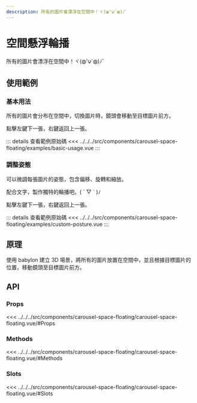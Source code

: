 ```yaml
---
description: 所有的圖片會漂浮在空間中！ヾ(◍'౪`◍)ﾉﾞ
---
```


<script setup>
import BasicUsage from '../../../src/components/carousel-space-floating/examples/basic-usage.vue'
import CustomPosture from '../../../src/components/carousel-space-floating/examples/custom-posture.vue'
</script>

# 空間懸浮輪播

所有的圖片會漂浮在空間中！ヾ(◍'౪`◍)ﾉﾞ

## 使用範例

### 基本用法

所有的圖片會分布在空間中，切換圖片時，鏡頭會移動至目標圖片前方。

點擊左鍵下一張，右鍵返回上一張。

<basic-usage class="h-[60vh]"/>

::: details 查看範例原始碼
<<< ../../../src/components/carousel-space-floating/examples/basic-usage.vue
:::

### 調整姿態

可以微調每張圖片的姿態，包含偏移、旋轉和縮放。

配合文字，製作獨特的輪播吧。( ´ ▽ ` )ﾉ

點擊左鍵下一張，右鍵返回上一張。

<custom-posture />

::: details 查看範例原始碼
<<< ../../../src/components/carousel-space-floating/examples/custom-posture.vue
:::

## 原理

使用 babylon 建立 3D 場景，將所有的圖片放置在空間中，並且根據目標圖片的位置，移動鏡頭至目標圖片前方。

## API

### Props

<<< ../../../src/components/carousel-space-floating/carousel-space-floating.vue/#Props

### Methods

<<< ../../../src/components/carousel-space-floating/carousel-space-floating.vue/#Methods

### Slots

<<< ../../../src/components/carousel-space-floating/carousel-space-floating.vue/#Slots
